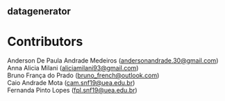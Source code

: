 ## datagenerator
# Contributors

Anderson De Paula Andrade Medeiros (andersonandrade.30@gmail.com)  
Anna Alicia Milani (aliciamilani93@gmail.com)  
Bruno França do Prado (bruno_french@outlook.com)  
Caio Andrade Mota (cam.snf19@uea.edu.br)  
Fernanda Pinto Lopes (fpl.snf19@uea.edu.br)  
